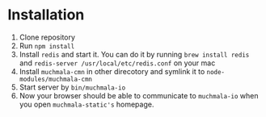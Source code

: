 Installation
============

1. Clone repository
2. Run `npm install`
3. Install `redis` and start it. You can do it by running `brew install redis` and `redis-server /usr/local/etc/redis.conf` on your mac
4. Install `muchmala-cmn` in other direcotory and symlink it to `node-modules/muchmala-cmn`
5. Start server by `bin/muchmala-io`
6. Now your browser should be able to communicate to `muchmala-io` when you open `muchmala-static's` homepage.

